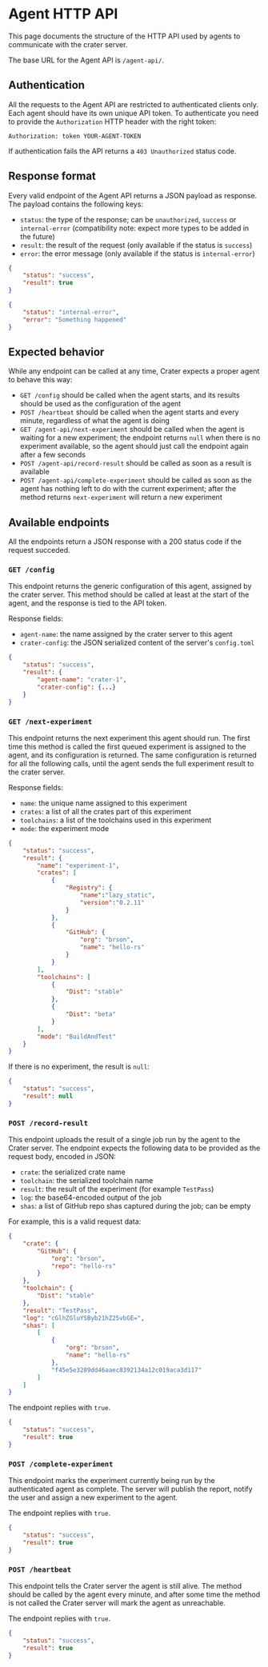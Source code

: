 # Agent HTTP API

This page documents the structure of the HTTP API used by agents to communicate
with the crater server.

The base URL for the Agent API is `/agent-api/`.

## Authentication

All the requests to the Agent API are restricted to authenticated clients only.
Each agent should have its own unique API token. To authenticate you need to
provide the `Authorization` HTTP header with the right token:

```
Authorization: token YOUR-AGENT-TOKEN
```

If authentication fails the API returns a `403 Unauthorized` status code.

## Response format

Every valid endpoint of the Agent API returns a JSON payload as response. The
payload contains the following keys:

* `status`: the type of the response; can be `unauthorized`, `success` or
  `internal-error` (compatibility note: expect more types to be added in the
  future)
* `result`: the result of the request (only available if the status is `success`)
* `error`: the error message (only available if the status is `internal-error`)

```json
{
    "status": "success",
    "result": true
}
```

```json
{
    "status": "internal-error",
    "error": "Something happened"
}
```

## Expected behavior

While any endpoint can be called at any time, Crater expects a proper agent to
behave this way:

* `GET /config` should be called when the agent starts, and its results should
  be used as the configuration of the agent
* `POST /heartbeat` should be called when the agent starts and every minute,
  regardless of what the agent is doing
* `GET /agent-api/next-experiment` should be called when the agent is waiting
  for a new experiment; the endpoint returns `null` when there is no experiment
  available, so the agent should just call the endpoint again after a few
  seconds
* `POST /agent-api/record-result` should be called as soon as a result is
  available
* `POST /agent-api/complete-experiment` should be called as soon as the agent
  has nothing left to do with the current experiment; after the method returns
  `next-experiment` will return a new experiment

## Available endpoints

All the endpoints return a JSON response with a 200 status code if the request
succeded.

### `GET /config`

This endpoint returns the generic configuration of this agent, assigned by the
crater server. This method should be called at least at the start of the agent,
and the response is tied to the API token.

Response fields:

* `agent-name`: the name assigned by the crater server to this agent
* `crater-config`: the JSON serialized content of the server's `config.toml`

```json
{
    "status": "success",
    "result": {
        "agent-name": "crater-1",
        "crater-config": {...}
    }
}
```

### `GET /next-experiment`

This endpoint returns the next experiment this agent should run. The first time
this method is called the first queued experiment is assigned to the agent, and
its configuration is returned. The same configuration is returned for all the
following calls, until the agent sends the full experiment result to the crater
server.

Response fields:

* `name`: the unique name assigned to this experiment
* `crates`: a list of all the crates part of this experiment
* `toolchains`: a list of the toolchains used in this experiment
* `mode`: the experiment mode

```json
{
    "status": "success",
    "result": {
        "name": "experiment-1",
        "crates": [
            {
                "Registry": {
                    "name":"lazy_static",
                    "version":"0.2.11"
                }
            },
            {
                "GitHub": {
                    "org": "brson",
                    "name": "hello-rs"
                }
            }
        ],
        "toolchains": [
            {
                "Dist": "stable"
            },
            {
                "Dist": "beta"
            }
        ],
        "mode": "BuildAndTest"
    }
}
```

If there is no experiment, the result is `null`:

```json
{
    "status": "success",
    "result": null
}
```

### `POST /record-result`

This endpoint uploads the result of a single job run by the agent to the Crater
server. The endpoint expects the following data to be provided as the request
body, encoded in JSON:

* `crate`: the serialized crate name
* `toolchain`: the serialized toolchain name
* `result`: the result of the experiment (for example `TestPass`)
* `log`: the base64-encoded output of the job
* `shas`: a list of GitHub repo shas captured during the job; can be empty

For example, this is a valid request data:

```json
{
    "crate": {
        "GitHub": {
            "org": "brson",
            "repo": "hello-rs"
        }
    },
    "toolchain": {
        "Dist": "stable"
    },
    "result": "TestPass",
    "log": "cGlhZGluYSByb21hZ25vbGE=",
    "shas": [
        [
            {
                "org": "brson",
                "name": "hello-rs"
            },
            "f45e5e3289dd46aaec8392134a12c019aca3d117"
        ]
    ]
}
```

The endpoint replies with `true`.

```json
{
    "status": "success",
    "result": true
}
```

### `POST /complete-experiment`

This endpoint marks the experiment currently being run by the authenticated
agent as complete. The server will publish the report, notify the user and
assign a new experiment to the agent.

The endpoint replies with `true`.

```json
{
    "status": "success",
    "result": true
}
```

### `POST /heartbeat`

This endpoint tells the Crater server the agent is still alive. The method
should be called by the agent every minute, and after some time the method is
not called the Crater server will mark the agent as unreachable.

The endpoint replies with `true`.

```json
{
    "status": "success",
    "result": true
}
```
